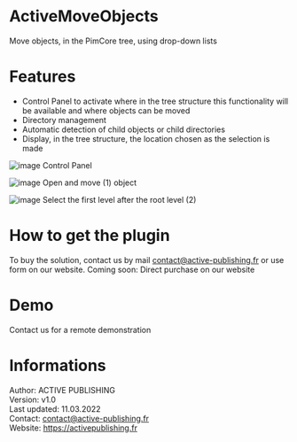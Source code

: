 # ActiveMoveObjects
Move objects, in the PimCore tree, using drop-down lists

# Features
- Control Panel to activate where in the tree structure this functionality will be available and where objects can be moved
- Directory management
- Automatic detection of child objects or child directories
- Display, in the tree structure, the location chosen as the selection is made

![image](https://user-images.githubusercontent.com/26277574/162991722-58a42978-a185-475a-83e4-9321d0b5f872.png)
Control Panel

![image](https://user-images.githubusercontent.com/26277574/162993770-eedd471a-7edd-4a40-9131-b11df4b805f9.png)
Open and move (1) object

![image](https://user-images.githubusercontent.com/26277574/162993376-efbeabed-4cf5-4605-b2de-96d24333245c.png)
Select the first level after the root level (2)

# How to get the plugin
To buy the solution, contact us by mail contact@active-publishing.fr or use form on our website.
Coming soon: Direct purchase on our website

# Demo
Contact us for a remote demonstration

# Informations
Author: ACTIVE PUBLISHING
<br/>Version: v1.0
<br/>Last updated: 11.03.2022
<br/>Contact: contact@active-publishing.fr
<br/>Website: https://activepublishing.fr
